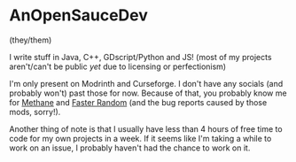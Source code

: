 # AnOpenSauceDev
(they/them)

I write stuff in Java, C++, GDscript/Python and JS! (most of my projects aren't/can't be public _yet_ due to licensing or perfectionism)

I'm only present on Modrinth and Curseforge. I don't have any socials (and probably won't) past those for now. Because of that, you probably know me for [Methane](https://github.com/AnOpenSauceDev/Methane-mod) and [Faster Random](https://github.com/AnOpenSauceDev/FastRandom) (and the bug reports caused by those mods, sorry!).

Another thing of note is that I usually have less than 4 hours of free time to code for my own projects in a week. If it seems like I'm taking a while to work on an issue, I probably haven't had the chance to work on it.

